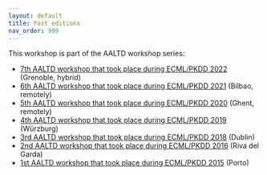 ```yaml
---
layout: default
title: Past editions
nav_order: 999
---
```


This workshop is part of the AALTD workshop series:

* [7th AALTD workshop that took place during ECML/PKDD 2022](https://project.inria.fr/aaltd22/) (Grenoble, hybrid)
* [6th AALTD workshop that took place during ECML/PKDD 2021](https://project.inria.fr/aaltd21/) (Bilbao, remotely)
* [5th AALTD workshop that took place during ECML/PKDD 2020](https://project.inria.fr/aaltd20/) (Ghent, remotely)
* [4th AALTD workshop that took place during ECML/PKDD 2019](https://project.inria.fr/aaltd19/) (Würzburg)
* [3rd AALTD workshop that took place during ECML/PKDD 2018](https://project.inria.fr/aaldt18/) (Dublin)
* [2nd AALTD workshop that took place during ECML/PKDD 2016](http://aaltd16.irisa.fr/) (Riva del Garda)
* [1st AALTD workshop that took place during ECML/PKDD 2015](http://ama.liglab.fr/aaltd_ecml2015/) (Porto) 
